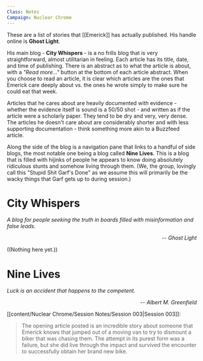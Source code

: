 ```yaml
---
Class: Notes
Campaign: Nuclear Chrome
---
```

These are a list of stories that [[Emerick]] has actually published. His handle online is **Ghost Light**.

His main blog - **City Whispers** - is a no frills blog that is very straightforward, almost utilitarian in feeling. Each article has its title, date, and time of publishing. There is an abstract as to what the article is about, with a *"Read more..."* button at the bottom of each article abstract. When you choose to read an article, it is clear which articles are the ones that Emerick care deeply about vs. the ones he wrote simply to make sure he could eat that week.

Articles that he cares about are heavily documented with evidence - whether the evidence itself is sound is a 50/50 shot - and written as if the article were a scholarly paper. They tend to be dry and very, very dense. The articles he doesn't care about are considerably shorter and with less supporting documentation - think something more akin to a Buzzfeed article.

Along the side of the blog is a navigation pane that links to a handful of side blogs, the most notable one being a blog called **Nine Lives**. This is a blog that is filled with hijinks of people he appears to know doing absolutely ridiculous stunts and somehow living through them. (We, the group, lovingly call this "Stupid Shit Garf's Done" as we assume this will primarily be the wacky things that Garf gets up to during session.)
# City Whispers
*A blog for people seeking the truth in boards filled with misinformation and false leads.*
<div style="text-align: right">-- <i>Ghost Light</i></div>

((Nothing here yet.))

# Nine Lives
*Luck is an accident that happens to the competent.*
<div style="text-align: right">-- <i>Albert M. Greenfield</i></div>

[[content/Nuclear Chrome/Session Notes/Session 003|Session 003]]:
>The opening article posted is an incredible story about someone that Emerick knows that jumped out of a moving van to try to dismount a biker that was chasing them. The attempt in its purest form was a failure, but she did live through the impact and survived the encounter to successfully obtain her brand new bike.